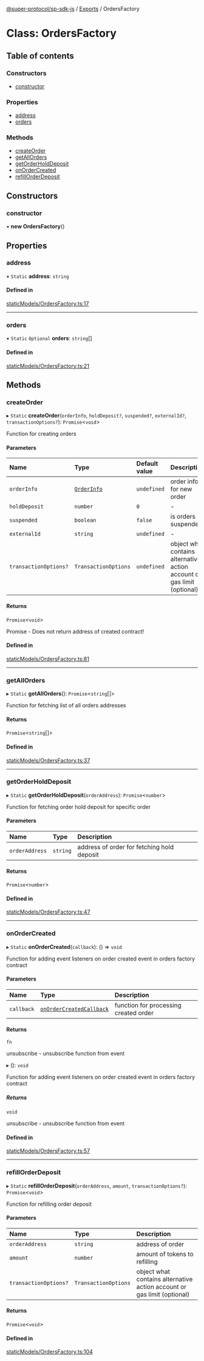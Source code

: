 [@super-protocol/sp-sdk-js](../README.md) / [Exports](../modules.md) / OrdersFactory

# Class: OrdersFactory

## Table of contents

### Constructors

- [constructor](OrdersFactory.md#constructor)

### Properties

- [address](OrdersFactory.md#address)
- [orders](OrdersFactory.md#orders)

### Methods

- [createOrder](OrdersFactory.md#createorder)
- [getAllOrders](OrdersFactory.md#getallorders)
- [getOrderHoldDeposit](OrdersFactory.md#getorderholddeposit)
- [onOrderCreated](OrdersFactory.md#onordercreated)
- [refillOrderDeposit](OrdersFactory.md#refillorderdeposit)

## Constructors

### constructor

• **new OrdersFactory**()

## Properties

### address

▪ `Static` **address**: `string`

#### Defined in

[staticModels/OrdersFactory.ts:17](https://github.com/Super-Protocol/sp-sdk-js/blob/ed94f28/src/staticModels/OrdersFactory.ts#L17)

___

### orders

▪ `Static` `Optional` **orders**: `string`[]

#### Defined in

[staticModels/OrdersFactory.ts:21](https://github.com/Super-Protocol/sp-sdk-js/blob/ed94f28/src/staticModels/OrdersFactory.ts#L21)

## Methods

### createOrder

▸ `Static` **createOrder**(`orderInfo`, `holdDeposit?`, `suspended?`, `externalId?`, `transactionOptions?`): `Promise`<`void`\>

Function for creating orders

#### Parameters

| Name | Type | Default value | Description |
| :------ | :------ | :------ | :------ |
| `orderInfo` | [`OrderInfo`](../modules.md#orderinfo) | `undefined` | order info for new order |
| `holdDeposit` | `number` | `0` | - |
| `suspended` | `boolean` | `false` | is orders suspended |
| `externalId` | `string` | `undefined` | - |
| `transactionOptions?` | `TransactionOptions` | `undefined` | object what contains alternative action account or gas limit (optional) |

#### Returns

`Promise`<`void`\>

Promise<void> - Does not return address of created contract!

#### Defined in

[staticModels/OrdersFactory.ts:81](https://github.com/Super-Protocol/sp-sdk-js/blob/ed94f28/src/staticModels/OrdersFactory.ts#L81)

___

### getAllOrders

▸ `Static` **getAllOrders**(): `Promise`<`string`[]\>

Function for fetching list of all orders addresses

#### Returns

`Promise`<`string`[]\>

#### Defined in

[staticModels/OrdersFactory.ts:37](https://github.com/Super-Protocol/sp-sdk-js/blob/ed94f28/src/staticModels/OrdersFactory.ts#L37)

___

### getOrderHoldDeposit

▸ `Static` **getOrderHoldDeposit**(`orderAddress`): `Promise`<`number`\>

Function for fetching order hold deposit for specific order

#### Parameters

| Name | Type | Description |
| :------ | :------ | :------ |
| `orderAddress` | `string` | address of order for fetching hold deposit |

#### Returns

`Promise`<`number`\>

#### Defined in

[staticModels/OrdersFactory.ts:47](https://github.com/Super-Protocol/sp-sdk-js/blob/ed94f28/src/staticModels/OrdersFactory.ts#L47)

___

### onOrderCreated

▸ `Static` **onOrderCreated**(`callback`): () => `void`

Function for adding event listeners on order created event in orders factory contract

#### Parameters

| Name | Type | Description |
| :------ | :------ | :------ |
| `callback` | [`onOrderCreatedCallback`](../modules.md#onordercreatedcallback) | function for processing created order |

#### Returns

`fn`

unsubscribe - unsubscribe function from event

▸ (): `void`

Function for adding event listeners on order created event in orders factory contract

##### Returns

`void`

unsubscribe - unsubscribe function from event

#### Defined in

[staticModels/OrdersFactory.ts:57](https://github.com/Super-Protocol/sp-sdk-js/blob/ed94f28/src/staticModels/OrdersFactory.ts#L57)

___

### refillOrderDeposit

▸ `Static` **refillOrderDeposit**(`orderAddress`, `amount`, `transactionOptions?`): `Promise`<`void`\>

Function for refilling order deposit

#### Parameters

| Name | Type | Description |
| :------ | :------ | :------ |
| `orderAddress` | `string` | address of order |
| `amount` | `number` | amount of tokens to refilling |
| `transactionOptions?` | `TransactionOptions` | object what contains alternative action account or gas limit (optional) |

#### Returns

`Promise`<`void`\>

#### Defined in

[staticModels/OrdersFactory.ts:104](https://github.com/Super-Protocol/sp-sdk-js/blob/ed94f28/src/staticModels/OrdersFactory.ts#L104)
